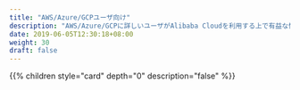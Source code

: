 ```yaml
---
title: "AWS/Azure/GCPユーザ向け"
description: "AWS/Azure/GCPに詳しいユーザがAlibaba Cloudを利用する上で有益な情報を紹介します"
date: 2019-06-05T12:30:18+08:00
weight: 30
draft: false
---
```




{{% children style="card" depth="0"  description="false" %}}
